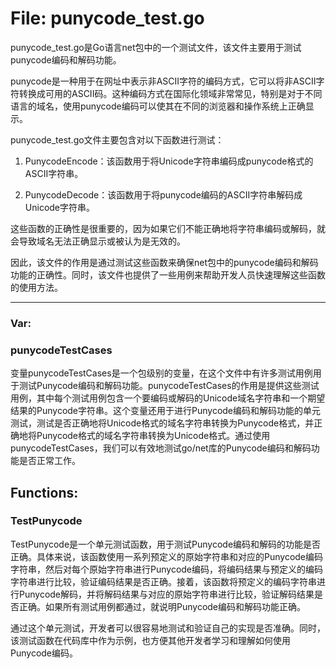 # File: punycode_test.go

punycode_test.go是Go语言net包中的一个测试文件，该文件主要用于测试punycode编码和解码功能。

punycode是一种用于在网址中表示非ASCII字符的编码方式，它可以将非ASCII字符转换成可用的ASCII码。这种编码方式在国际化领域非常常见，特别是对于不同语言的域名，使用punycode编码可以使其在不同的浏览器和操作系统上正确显示。

punycode_test.go文件主要包含对以下函数进行测试：

1. PunycodeEncode：该函数用于将Unicode字符串编码成punycode格式的ASCII字符串。

2. PunycodeDecode：该函数用于将punycode编码的ASCII字符串解码成Unicode字符串。

这些函数的正确性是很重要的，因为如果它们不能正确地将字符串编码或解码，就会导致域名无法正确显示或被认为是无效的。

因此，该文件的作用是通过测试这些函数来确保net包中的punycode编码和解码功能的正确性。同时，该文件也提供了一些用例来帮助开发人员快速理解这些函数的使用方法。




---

### Var:

### punycodeTestCases

变量punycodeTestCases是一个包级别的变量，在这个文件中有许多测试用例用于测试Punycode编码和解码功能。punycodeTestCases的作用是提供这些测试用例，其中每个测试用例包含一个要编码或解码的Unicode域名字符串和一个期望结果的Punycode字符串。这个变量还用于进行Punycode编码和解码功能的单元测试，测试是否正确地将Unicode格式的域名字符串转换为Punycode格式，并正确地将Punycode格式的域名字符串转换为Unicode格式。通过使用punycodeTestCases，我们可以有效地测试go/net库的Punycode编码和解码功能是否正常工作。



## Functions:

### TestPunycode

TestPunycode是一个单元测试函数，用于测试Punycode编码和解码的功能是否正确。具体来说，该函数使用一系列预定义的原始字符串和对应的Punycode编码字符串，然后对每个原始字符串进行Punycode编码，将编码结果与预定义的编码字符串进行比较，验证编码结果是否正确。接着，该函数将预定义的编码字符串进行Punycode解码，并将解码结果与对应的原始字符串进行比较，验证解码结果是否正确。如果所有测试用例都通过，就说明Punycode编码和解码功能正确。

通过这个单元测试，开发者可以很容易地测试和验证自己的实现是否准确。同时，该测试函数在代码库中作为示例，也方便其他开发者学习和理解如何使用Punycode编码。



